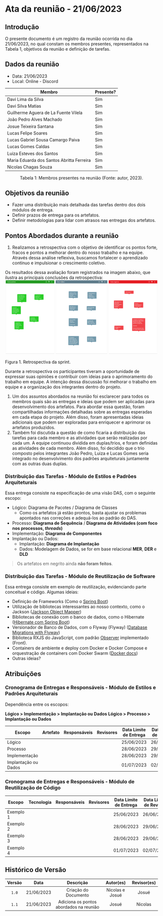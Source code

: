 # Ata da reunião - 21/06/2023

## Introdução

O presente documento é um registro da reunião ocorrida no dia 21/06/2023, no qual constam os membros presentes,
representados na Tabela 1, objetivos da reunião e definição de tarefas.

## Dados da reunião

- Data: 21/06/2023
- Local: Online - Discord

| Membro                                    | Presente? |
|-------------------------------------------|-----------|
| Davi Lima da Silva                        | Sim |
| Davi Silva Matias                         | Sim |
| Guilherme Aguera de La Fuente Vilela      | Sim |
| João Pedro Alves Machado                  | Sim |
| Josue Teixeira Santana                    | Sim |
| Lucas Felipe Soares                       | Sim |
| Lucas Gabriel Sousa Camargo Paiva         | Sim |
| Lucas Gomes Caldas                        | Sim |
| Luiza Esteves dos Santos                  | Sim |
| Maria Eduarda dos Santos Abritta Ferreira | Sim |
| Nicolas Chagas Souza                      | Sim |

<div style="text-align: center">
<p> Tabela 1: Membros presentes na reunião (Fonte: autor, 2023). </p>
</div>

## Objetivos da reunião

- Fazer uma distribuição mais detalhada das tarefas dentro dos dois módulos de entrega.
- Definir prazos de entrega para os artefatos.
- Definir metodologias para lidar com atrasos nas entregas dos artefatos.

## Pontos Abordados durante a reunião

1. Realizamos a retrospectiva com o objetivo de identificar os pontos forte, fracos e pontos a melhorar dentro do nosso trabalho e na equipe. Através dessa análise reflexiva, buscamos fortalecer o aprendizado contínuo e impulsionar o crescimento coletivo.

Os resultados dessa avaliação foram registrados na imagem abaixo, que ilustra as principais conclusões da retrospectiva:
![retrospectiva](../atas/img/retrospectiva-image.png)
<div class="legenda">
Figura 1. Retrospectiva da sprint.
</div>

Durante a retrospectiva  os participantes tiveram a oportunidade de expressar suas opiniões e contribuir com ideias para o aprimoramento do trabalho em equipe. A intenção dessa discussão foi melhorar o trabalho em equipe e a organização dos integrantes dentro do projeto.

1. Um dos assuntos abordados na reunião foi esclarecer para todos os membros quais são as entregas e ideias que podem ser aplicadas para desenvolvimento dos artefatos. Para abordar essa questão, foram compartilhadas informações detalhadas sobre as entregas esperadas em cada etapa do projeto. Além disso, foram apresentadas ideias adicionais que podem ser exploradas para enriquecer e aprimorar os artefatos produzidos.
2. Também foi discutida a questão de como ficaria a distribuição das tarefas para cada membro e as atividades que serão realizadas por cada um. A equipe continuou dividida em duplas/trios, e foram definidas as atividades de cada membro. Além disso, foi decidido que o trio composto pelos integrantes João Pedro, Luiza e Lucas Gomes seria integrado no desenvolvimento dos padrões arquiteturais juntamente com as outras duas duplas.

### Distribuição das Tarefas - Módulo de Estilos e Padrões Arquiteturais

Essa entrega consiste na especificação de uma visão DAS, com o seguinte escopo:

- Lógico: Diagrama de Pacotes / Diagrama de Classes
  - Como os artefatos já estão prontos, basta ajustar os problemas apontados nas correções e adequá-los ao padrão do DAS.
- Processo: **Diagrama de Sequência** / **Diagrama de Atividades (com foco nos processos, _threads_)**
- Implementação: **Diagrama de Componentes**
- Implantação ou Dados:  
  - Implantação: **Diagrama de Implantação**
  - Dados: Modelagem de Dados, se for em base relacional **MER**, **DER** e **DLD**

> Os artefatos em negrito ainda **não foram feitos**.

### Distribuição das Tarefas - Módulo de Reutilização de Software

Essa entrega consiste em exemplo de reutilização, evidenciando parte conceitual e código. Algumas ideias:

- Definição de Frameworks (Como o [Spring Boot](https://docs.spring.io/spring-boot/docs/current/reference/htmlsingle/))
- Utilização de bibliotecas interessantes ao nosso contexto, como o Jackson ([Jackson Object Mapper](https://www.devmedia.com.br/introducao-ao-jackson-objectmapper/43174))
- Bibliotecas de conexão com o banco de dados, como o Hibernate ([Hibernate com Spring Boot](https://www.baeldung.com/spring-boot-hibernate))
- Versionador de Banco de Dados, com o Flyway (Flyway) ([Database Migrations with Flyway](https://www.baeldung.com/database-migrations-with-flyway))
- Biblioteca RXJS do JavaScript, com padrão [Observer](https://rxjs.dev/guide/observer) implementado (Front).
- Containers de ambiente e deploy com Docker e Docker Compose e orquestração de containers com Docker Swarm ([Docker docs](https://docs.docker.com/))
- Outras ideias?

## Atribuições

### Cronograma de Entregas e Responsáveis - Módulo de Estilos e Padrões Arquiteturais

Dependência entre os escopos:

**Lógico > Implementação > Implantação ou Dados**
**Lógico > Processo > Implantação ou Dados**

| Escopo               | Artefato | Responsáveis | Revisores | Data Limite de Entrega | Data Limite de Revisão |
| -------------------- | -------- | ------------ | --------- | ---------------------- | ---------------------- |
| Lógico               |          |              |           | 25/06/2023             | 26/06/2023             |
| Processo             |          |              |           | 28/06/2023             | 29/06/2023             |
| Implementação        |          |              |           | 28/06/2023             | 29/06/2023             |
| Implantação ou Dados |          |              |           | 01/07/2023             | 02/07/2023             |

### Cronograma de Entregas e Responsáveis - Módulo de Reutilização de Código

| Escopo    | Tecnologia | Responsáveis | Revisores | Data Limite de Entrega | Data Limite de Revisão |
| --------- | ---------- | ------------ | --------- | ---------------------- | ---------------------- |
| Exemplo 1 |            |              |           | 25/06/2023             | 26/06/2023             |
| Exemplo 2 |            |              |           | 28/06/2023             | 29/06/2023             |
| Exemplo 3 |            |              |           | 28/06/2023             | 29/06/2023             |
| Exemplo 4 |            |              |           | 01/07/2023             | 02/07/2023             |

## Histórico de Versão

| Versão |    Data    |                Descrição                |    Autor(es)    | Revisor(es) |
| :----: | :--------: | :-------------------------------------: | :-------------: | :---------: |
| `1.0`  | 21/06/2023 |          Criação do Documento           | Nicolas e Josué |    Josué    |
| `1.1`  | 21/06/2023 | Adiciona os pontos abordados na reunião |      Josué      |   Nicolas   |
